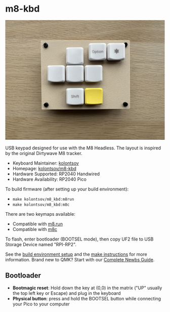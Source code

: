 # m8-kbd

![m8-kbd](https://github.com/kolontsov/m8-kbd/raw/main/img/top-plate.jpeg)

USB keypad designed for use with the M8 Headless. The layout is inspired by the original Dirtywave M8 tracker.

* Keyboard Maintainer: [kolontsov](https://github.com/kolontsov)
* Homepage: [kolontsov/m8-kbd](https://github.com/kolontsov/m8-kbd)
* Hardware Supported: RP2040 Handwired
* Hardware Availability: RP2040 Pico

To build firmware (after setting up your build environment):

* `make kolontsov/m8_kbd:m8run`
* `make kolontsov/m8_kbd:m8c`

There are two keymaps available:

* Compatible with [m8.run](https://m8.run/)
* Compatible with [m8c](https://github.com/laamaa/m8c)

To flash, enter bootloader (BOOTSEL mode), then copy UF2 file to USB Storage Device named "RPI-RP2".

See the [build environment setup](https://docs.qmk.fm/#/getting_started_build_tools) and the [make instructions](https://docs.qmk.fm/#/getting_started_make_guide) for more information. Brand new to QMK? Start with our [Complete Newbs Guide](https://docs.qmk.fm/#/newbs).

## Bootloader

* **Bootmagic reset**: Hold down the key at (0,0) in the matrix ("UP" usually the top left key or Escape) and plug in the keyboard
* **Physical button**: press and hold the BOOTSEL button while connecting your Pico to your computer
